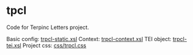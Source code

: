 # tpcl
 
 Code for Terpinc Letters project.

 Basic config: [trpcl-static.xsl](./trpcl-static.xsl)
 Context: [trpcl-context.xsl](./trpcl-context.xsl)
TEI object: [trpcl-tei.xsl](./trpcl-tei.xsl)
Project css: [css/trpcl.css](./css/trpcl.css)
